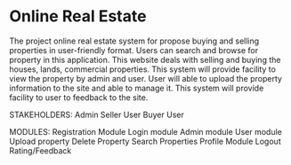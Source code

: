 # Online Real Estate
The project online real estate system for propose buying and selling properties in user-friendly format.
Users can search and browse for property in this application.
This website deals with selling and buying the houses, lands, commercial properties.
This system will provide facility to view the property by admin and user.
User will able to upload the property information to the site and able to manage it.
This system will provide facility to user to feedback to the site.

STAKEHOLDERS:
Admin
Seller User
Buyer User

MODULES:
Registration Module
Login module
Admin module
User module
Upload property
Delete Property
Search Properties
Profile Module
Logout
Rating/Feedback
